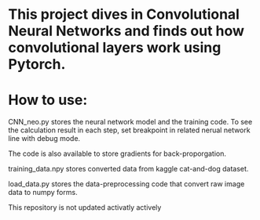 # This project dives in Convolutional Neural Networks and finds out how convolutional layers work using Pytorch.

# How to use:
CNN_neo.py stores the neural network model and the training code. To see the calculation result in each step, set breakpoint in related nerual network line with debug mode. 

The code is also available to store gradients for back-proporgation. 

training_data.npy stores converted data from kaggle cat-and-dog dataset.

load_data.py stores the data-preprocessing code that convert raw image data to numpy forms. 

This repository is not updated activatly actively
